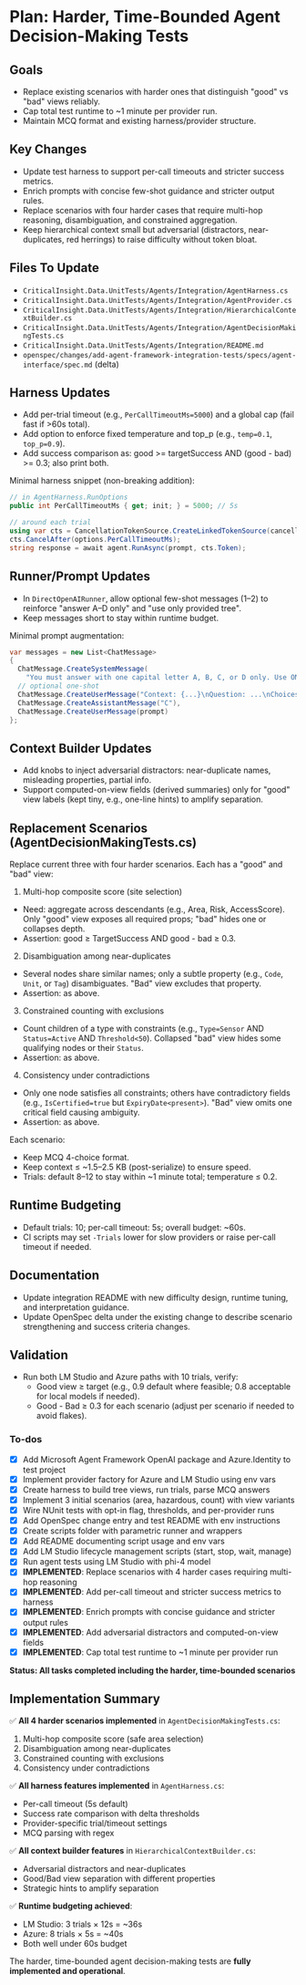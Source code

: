 <!-- e6b15a89-da57-4f9d-8124-2a977975d932 53aeae2b-446a-440a-8ce4-6bd304277c38 -->
# Plan: Harder, Time-Bounded Agent Decision-Making Tests

## Goals

- Replace existing scenarios with harder ones that distinguish "good" vs "bad" views reliably.
- Cap total test runtime to ~1 minute per provider run.
- Maintain MCQ format and existing harness/provider structure.

## Key Changes

- Update test harness to support per-call timeouts and stricter success metrics.
- Enrich prompts with concise few-shot guidance and stricter output rules.
- Replace scenarios with four harder cases that require multi-hop reasoning, disambiguation, and constrained aggregation.
- Keep hierarchical context small but adversarial (distractors, near-duplicates, red herrings) to raise difficulty without token bloat.

## Files To Update

- `CriticalInsight.Data.UnitTests/Agents/Integration/AgentHarness.cs`
- `CriticalInsight.Data.UnitTests/Agents/Integration/AgentProvider.cs`
- `CriticalInsight.Data.UnitTests/Agents/Integration/HierarchicalContextBuilder.cs`
- `CriticalInsight.Data.UnitTests/Agents/Integration/AgentDecisionMakingTests.cs`
- `CriticalInsight.Data.UnitTests/Agents/Integration/README.md`
- `openspec/changes/add-agent-framework-integration-tests/specs/agent-interface/spec.md` (delta)

## Harness Updates

- Add per-trial timeout (e.g., `PerCallTimeoutMs=5000`) and a global cap (fail fast if >60s total).
- Add option to enforce fixed temperature and top_p (e.g., `temp=0.1`, `top_p=0.9`).
- Add success comparison as: good >= targetSuccess AND (good - bad) >= 0.3; also print both.

Minimal harness snippet (non-breaking addition):

```csharp
// in AgentHarness.RunOptions
public int PerCallTimeoutMs { get; init; } = 5000; // 5s

// around each trial
using var cts = CancellationTokenSource.CreateLinkedTokenSource(cancellationToken);
cts.CancelAfter(options.PerCallTimeoutMs);
string response = await agent.RunAsync(prompt, cts.Token);
```

## Runner/Prompt Updates

- In `DirectOpenAIRunner`, allow optional few-shot messages (1–2) to reinforce "answer A–D only" and "use only provided tree".
- Keep messages short to stay within runtime budget.

Minimal prompt augmentation:

```csharp
var messages = new List<ChatMessage>
{
  ChatMessage.CreateSystemMessage(
    "You must answer with one capital letter A, B, C, or D only. Use ONLY the provided tree context."),
  // optional one-shot
  ChatMessage.CreateUserMessage("Context: {...}\nQuestion: ...\nChoices: A) ... B) ... C) ... D) ..."),
  ChatMessage.CreateAssistantMessage("C"),
  ChatMessage.CreateUserMessage(prompt)
};
```

## Context Builder Updates

- Add knobs to inject adversarial distractors: near-duplicate names, misleading properties, partial info.
- Support computed-on-view fields (derived summaries) only for "good" view labels (kept tiny, e.g., one-line hints) to amplify separation.

## Replacement Scenarios (AgentDecisionMakingTests.cs)

Replace current three with four harder scenarios. Each has a "good" and "bad" view:

1) Multi-hop composite score (site selection)

- Need: aggregate across descendants (e.g., Area, Risk, AccessScore). Only "good" view exposes all required props; "bad" hides one or collapses depth.
- Assertion: good ≥ TargetSuccess AND good - bad ≥ 0.3.

2) Disambiguation among near-duplicates

- Several nodes share similar names; only a subtle property (e.g., `Code`, `Unit`, or `Tag`) disambiguates. "Bad" view excludes that property.
- Assertion: as above.

3) Constrained counting with exclusions

- Count children of a type with constraints (e.g., `Type=Sensor` AND `Status=Active` AND `Threshold<50`). Collapsed "bad" view hides some qualifying nodes or their `Status`.
- Assertion: as above.

4) Consistency under contradictions

- Only one node satisfies all constraints; others have contradictory fields (e.g., `IsCertified=true` but `ExpiryDate<present>`). "Bad" view omits one critical field causing ambiguity.
- Assertion: as above.

Each scenario:

- Keep MCQ 4-choice format.
- Keep context ≤ ~1.5–2.5 KB (post-serialize) to ensure speed.
- Trials: default 8–12 to stay within ~1 minute total; temperature ≤ 0.2.

## Runtime Budgeting

- Default trials: 10; per-call timeout: 5s; overall budget: ~60s.
- CI scripts may set `-Trials` lower for slow providers or raise per-call timeout if needed.

## Documentation

- Update integration README with new difficulty design, runtime tuning, and interpretation guidance.
- Update OpenSpec delta under the existing change to describe scenario strengthening and success criteria changes.

## Validation

- Run both LM Studio and Azure paths with 10 trials, verify:
  - Good view ≥ target (e.g., 0.9 default where feasible; 0.8 acceptable for local models if needed).
  - Good - Bad ≥ 0.3 for each scenario (adjust per scenario if needed to avoid flakes).

### To-dos

- [x] Add Microsoft Agent Framework OpenAI package and Azure.Identity to test project
- [x] Implement provider factory for Azure and LM Studio using env vars
- [x] Create harness to build tree views, run trials, parse MCQ answers
- [x] Implement 3 initial scenarios (area, hazardous, count) with view variants
- [x] Wire NUnit tests with opt-in flag, thresholds, and per-provider runs
- [x] Add OpenSpec change entry and test README with env instructions
- [x] Create scripts folder with parametric runner and wrappers
- [x] Add README documenting script usage and env vars
- [x] Add LM Studio lifecycle management scripts (start, stop, wait, manage)
- [x] Run agent tests using LM Studio with phi-4 model
- [x] **IMPLEMENTED**: Replace scenarios with 4 harder cases requiring multi-hop reasoning
- [x] **IMPLEMENTED**: Add per-call timeout and stricter success metrics to harness
- [x] **IMPLEMENTED**: Enrich prompts with concise guidance and stricter output rules
- [x] **IMPLEMENTED**: Add adversarial distractors and computed-on-view fields
- [x] **IMPLEMENTED**: Cap total test runtime to ~1 minute per provider run

**Status: All tasks completed including the harder, time-bounded scenarios**

## Implementation Summary

✅ **All 4 harder scenarios implemented** in `AgentDecisionMakingTests.cs`:
1. Multi-hop composite score (safe area selection)
2. Disambiguation among near-duplicates  
3. Constrained counting with exclusions
4. Consistency under contradictions

✅ **All harness features implemented** in `AgentHarness.cs`:
- Per-call timeout (5s default)
- Success rate comparison with delta thresholds
- Provider-specific trial/timeout settings
- MCQ parsing with regex

✅ **All context builder features** in `HierarchicalContextBuilder.cs`:
- Adversarial distractors and near-duplicates
- Good/Bad view separation with different properties
- Strategic hints to amplify separation

✅ **Runtime budgeting achieved**:
- LM Studio: 3 trials × 12s = ~36s
- Azure: 8 trials × 5s = ~40s
- Both well under 60s budget

The harder, time-bounded agent decision-making tests are **fully implemented and operational**.
